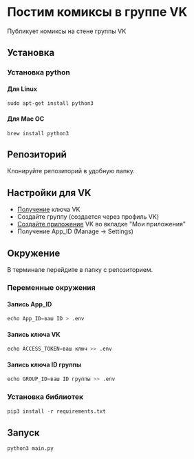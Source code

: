 # Постим комиксы в группе VK
Публикует комиксы на стене группы VK 
## Установка 

### Установка python
   
#### Для Linux 
```
sudo apt-get install python3
```
#### Для Mac OC
```
brew install python3
```
## Репозиторий
Клонируйте репозиторий в удобную папку.

## Настройки для VK
* [Получение](https://vk.com/dev/implicit_flow_user) ключа VK
* Создайте группу (создается через профиль VK)
* [Создайте приложение](https://vk.com/dev) VK во вкладке "Мои приложения"
* Получение App_ID (Manage -> Settings)
## Окружение
В терминале перейдите в папку с репозиторием.
### Переменные окружения 

#### Запись App_ID
```python
echo App_ID=ваш ID > .env
```

#### Запись ключа VK
```python
echo ACCESS_TOKEN=ваш ключ >> .env
```

#### Запись ключа ID группы
```python
echo GROUP_ID=ваш ID группы >> .env
```

### Установка библиотек

```python 
pip3 install -r requirements.txt
```

## Запуск 


```python
python3 main.py
```
